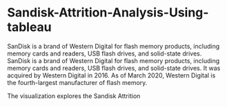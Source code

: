 # Sandisk-Attrition-Analysis-Using-tableau

SanDisk is a brand of Western Digital for flash memory products, including memory cards and readers, USB flash drives, and solid-state drives. SanDisk is a brand of Western Digital for flash memory products, including memory cards and readers, USB flash drives, and solid-state drives. 
It was acquired by Western Digital in 2016. As of March 2020, Western Digital is the fourth-largest manufacturer of flash memory.

The visualization explores the Sandisk Attrition 
